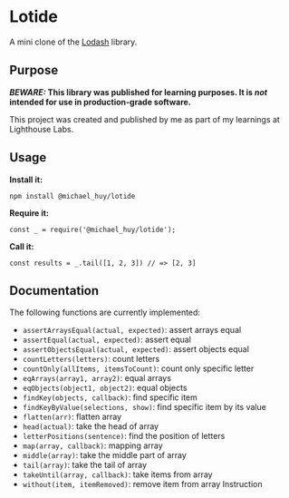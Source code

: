 # Lotide

A mini clone of the [Lodash](https://lodash.com) library.

## Purpose

**_BEWARE:_ This library was published for learning purposes. It is _not_ intended for use in production-grade software.**

This project was created and published by me as part of my learnings at Lighthouse Labs. 

## Usage

**Install it:**

`npm install @michael_huy/lotide`

**Require it:**

`const _ = require('@michael_huy/lotide');`

**Call it:**

`const results = _.tail([1, 2, 3]) // => [2, 3]`

## Documentation

The following functions are currently implemented:

* `assertArraysEqual(actual, expected)`: assert arrays equal
* `assertEqual(actual, expected)`: assert equal
* `assertObjectsEqual(actual, expected)`: assert objects equal
* `countLetters(letters)`: count letters
* `countOnly(allItems, itemsToCount)`: count only specific letter
* `eqArrays(array1, array2)`: equal arrays
* `eqObjects(object1, object2)`: equal objects
* `findKey(objects, callback)`: find specific item
* `findKeyByValue(selections, show)`: find specific item by its value
* `flatten(arr)`: flatten array
* `head(actual)`: take the head of array
* `letterPositions(sentence)`: find the position of letters
* `map(array, callback)`: mapping array
* `middle(array)`: take the middle part of array
* `tail(array)`: take the tail of array
* `takeUntil(array, callback)`: take items from array
* `without(item, itemRemoved)`: remove item from array
Instruction
